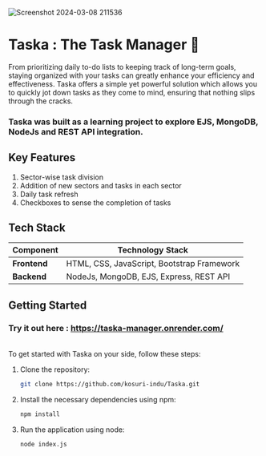 ![Screenshot 2024-03-08 211536](https://github.com/kosuri-indu/Taska/assets/118645569/bd0168bf-a2f0-4b6b-9c7d-24a3523c92bc) 

# Taska : The Task Manager 📝

From prioritizing daily to-do lists to keeping track of long-term goals, staying organized with your tasks can greatly enhance your efficiency and effectiveness. Taska offers a simple yet powerful solution which allows you to quickly jot down tasks as they come to mind, ensuring that nothing slips through the cracks.

### Taska was built as a learning project to explore EJS, MongoDB, NodeJs and REST API integration.

## Key Features

1. Sector-wise task division
2. Addition of new sectors and tasks in each sector
3. Daily task refresh
4. Checkboxes to sense the completion of tasks

## Tech Stack

| Component        | Technology Stack                           |
|------------------|--------------------------------------------|
| **Frontend**     | HTML, CSS, JavaScript, Bootstrap Framework |
| **Backend**      | NodeJs, MongoDB, EJS, Express, REST API    |

## Getting Started

### Try it out here : https://taska-manager.onrender.com/
<br>
To get started with Taska on your side, follow these steps:

1. Clone the repository:
   
   ```bash
   git clone https://github.com/kosuri-indu/Taska.git
   ```
1. Install the necessary dependencies using npm:
   
   ```bash
   npm install
   ```
3. Run the application using node:
   
   ```bash
   node index.js
   ```

<br/>
